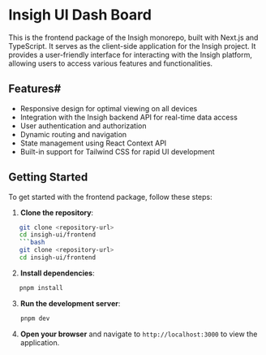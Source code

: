 # Insigh UI Dash Board

This is the frontend package of the Insigh monorepo, built with Next.js and TypeScript. It serves as the client-side application for the Insigh project.
It provides a user-friendly interface for interacting with the Insigh platform, allowing users to access various features and functionalities.

## Features#

- Responsive design for optimal viewing on all devices
- Integration with the Insigh backend API for real-time data access
- User authentication and authorization
- Dynamic routing and navigation
- State management using React Context API
- Built-in support for Tailwind CSS for rapid UI development

## Getting Started

To get started with the frontend package, follow these steps:

1. **Clone the repository**:

````bash
   git clone <repository-url>
   cd insigh-ui/frontend
   ```bash
   git clone <repository-url>
   cd insigh-ui/frontend
````

2. **Install dependencies**:

```bash
   pnpm install
```

3. **Run the development server**:
   ```bash
   pnpm dev
   ```
4. **Open your browser** and navigate to `http://localhost:3000` to view the application.
